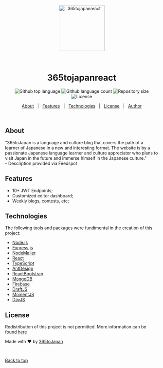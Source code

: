 <div align="center" id="top"> 
  <img src="https://365tojapan.com/static/media/365.e1fa59e3b9316a70ac9d.png" alt="365tojapanreact" width="150" style="padding-top: 100px"/>

  &#xa0;

  <!-- <a href="https://365tojapanreact.netlify.app">Demo</a> -->
</div>

<h1 align="center">365tojapanreact</h1>

<p align="center">
  <img alt="Github top language" src="https://img.shields.io/github/languages/top/Tarune28/365-to-japan?color=56BEB8">

  <img alt="Github language count" src="https://img.shields.io/github/languages/count/Tarune28/365-to-japan?color=56BEB8">

  <img alt="Repository size" src="https://img.shields.io/github/repo-size/Tarune28/365-to-japan?color=56BEB8">

  <img alt="License" src="https://img.shields.io/github/license/Tarune28/365-to-japan?color=56BEB8">

  <!-- <img alt="Github issues" src="https://img.shields.io/github/issues/{{YOUR_GITHUB_USERNAME}}/365tojapanreact?color=56BEB8" /> -->

  <!-- <img alt="Github forks" src="https://img.shields.io/github/forks/{{YOUR_GITHUB_USERNAME}}/365tojapanreact?color=56BEB8" /> -->

  <!-- <img alt="Github stars" src="https://img.shields.io/github/stars/{{YOUR_GITHUB_USERNAME}}/365tojapanreact?color=56BEB8" /> -->
</p>

<!-- Status -->

<!-- <h4 align="center"> 
	🚧  365tojapanreact 🚀 Under construction...  🚧
</h4> 

<hr> -->

<p align="center">
  <a href="#dart-about">About</a> &#xa0; | &#xa0; 
  <a href="#sparkles-features">Features</a> &#xa0; | &#xa0;
  <a href="#rocket-technologies">Technologies</a> &#xa0; | &#xa0;
  <a href="#memo-license">License</a> &#xa0; | &#xa0;
  <a href="https://github.com/{{YOUR_GITHUB_USERNAME}}" target="_blank">Author</a>
</p>

<br>

## About ##

"365toJapan is a language and culture blog that covers the path of a learner of Japanese in a new and interesting format. The website is by a passionate Japanese language learner and culture appreciator who plans to visit Japan in the future and immerse himself in the Japanese culture." <br>- Description provided via Feedspot


## Features ##

- 10+ JWT Endpoints;
- Customized editor dashboard;
- Weekly blogs, contests, etc;

## Technologies ##

The following tools and packages were fundimental in the creation of this project:

- [Node.js](https://nodejs.org/en/)
- [Express.js](https://expressjs.com/)
- [NodeMailer](https://www.npmjs.com/package/nodemailer)
- [React](https://pt-br.reactjs.org/)
- [TypeScript](https://www.typescriptlang.org/)
- [AntDesign](https://ant.design/)
- [ReactBootstrap](https://react-bootstrap-v4.netlify.app/)
- [MongoDB](https://www.mongodb.com/)
- [Firebase](https://firebase.google.com/)
- [DraftJS](https://draftjs.org/)
- [MomentJS](https://momentjs.com/)
- [DayJS](https://www.npmjs.com/package/dayjs)


## License ##

Redistribution of this project is not permitted. More information can be found <a href="https://github.com/Tarune28/365-to-japan/blob/master/License.md">here</a>


Made with :heart: by <a href="https://github.com/tarune28" target="_blank">365toJapan</a>

&#xa0;

<a href="#top">Back to top</a>
